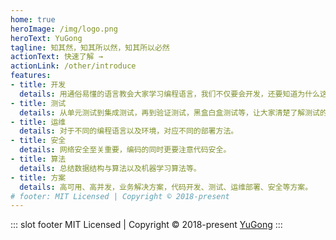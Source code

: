 ```yaml
---
home: true
heroImage: /img/logo.png
heroText: YuGong
tagline: 知其然，知其所以然，知其所以必然
actionText: 快速了解 →
actionLink: /other/introduce
features:
- title: 开发
  details: 用通俗易懂的语言教会大家学习编程语言，我们不仅要会开发，还要知道为什么这么开发。
- title: 测试
  details: 从单元测试到集成测试，再到验证测试，黑盒白盒测试等，让大家清楚了解测试的本质和目的。
- title: 运维
  details: 对于不同的编程语言以及环境，对应不同的部署方法。
- title: 安全
  details: 网络安全至关重要，编码的同时更要注意代码安全。
- title: 算法
  details: 总结数据结构与算法以及机器学习算法等。
- title: 方案
  details: 高可用、高并发，业务解决方案，代码开发、测试、运维部署、安全等方案。
# footer: MIT Licensed | Copyright © 2018-present
---
```

::: slot footer
MIT Licensed | Copyright © 2018-present [YuGong](https://github.com/Alan-Rick)
:::
